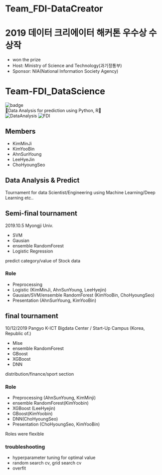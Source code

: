 # Team_FDI-DataCreator

# 2019 데이터 크리에이터 해커톤 우수상 수상작
* won the prize
* Host: Ministry of Science and Technology(과기정통부)
* Sponsor: NIA(National Information Society Agency)

# Team-FDI_DataScience
![badge](./img/FDI.png)
<br/>
🌟Data Analysis for prediction using Python, R🌟
<br/>
![DataAnalysis](https://img.shields.io/badge/DataAnalysis-JupyterNotebook-informational.svg)
![FDI](https://img.shields.io/badge/Team-FDI-darkgreen.svg)

## Members
* KimMinJi
* KimYooBin
* AhnSunYoung
* LeeHyeJin
* ChoHyoungSeo

## Data Analysis & Predict
Tournament for data Scientist/Engineering using Machine Learning/Deep Learning etc..

## Semi-final tournament
2019.10.5 Myongji Univ. 
* SVM
* Gausian
* ensemble RandomForest
* Logistic Regression

predict category/value of Stock data

### Role
* Preprocessing 
* Logistic (KimMinJi, AhnSunYoung, LeeHyejin)
* Gausian/SVM/ensemble RandomForest (KimYooBin, ChoHyoungSeo)
* Presentation (AhnSunYoung, KimYooBin)

## final tournament
10/12/2019 Pangyo K-ICT Bigdata Center / Start-Up Campus (Korea, Republic of.)
* Mise
* ensemble RandomForest
* GBoost
* XGBoost
* DNN


distribution/finance/sport section

### Role
* Preprocessing (AhnSunYoung, KimMinji)
* ensemble RandomForest(KimYoobin)
* XGBoost (LeeHyejin)
* GBoost(KimYoobin)
* DNN(ChoHyoungSeo)
* Presentation (ChoHyoungSeo, KimYooBin)


Roles were flexible
### troubleshooting
* hyperparameter tuning for optimal value
* random search cv, grid search cv
* overfit
